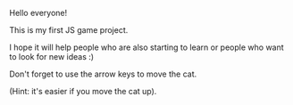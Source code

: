 
Hello everyone!

This is my first JS game project.
 
I hope it will help people who are also starting to learn or people who want to look for new ideas :)

Don't forget to use the arrow keys to move the cat. 

(Hint: it's easier if you move the cat up). 